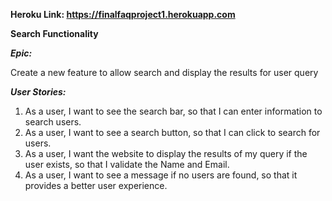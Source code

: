 **Heroku Link: https://finalfaqproject1.herokuapp.com**

**Search Functionality** 

_**Epic:**_

Create a new feature to allow search and display the results for user query

_**User Stories:**_

1. As a user, I want to see the search bar, so that I can enter information to search users.
2. As a user, I want to see a search button, so that I can click to search for users.
3. As a user, I want the website to display the results of my query if the user exists, so that I validate the Name and Email.
4. As a user, I want to see a message if no users are found, so that it provides a better user experience.
